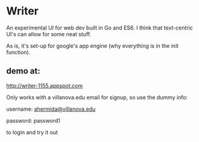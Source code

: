 # Writer
An experimental UI for web dev built in Go and ES6.
I think that text-centric UI's can allow for some neat stuff.

As is, it's set-up for google's app engine (why everything is in the init function).
## demo at:
http://writer-1155.appspot.com

Only works with a villanova.edu email for signup, so use the dummy info:

username: ahermida@villanova.edu

password: password1

to login and try it out
